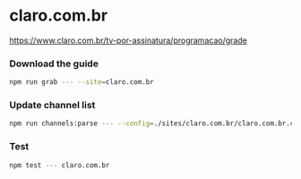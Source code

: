 # claro.com.br

https://www.claro.com.br/tv-por-assinatura/programacao/grade

### Download the guide

```sh
npm run grab --- --site=claro.com.br
```

### Update channel list

```sh
npm run channels:parse --- --config=./sites/claro.com.br/claro.com.br.config.js --output=./sites/claro.com.br/claro.com.br.channels.xml
```

### Test

```sh
npm test --- claro.com.br
```
